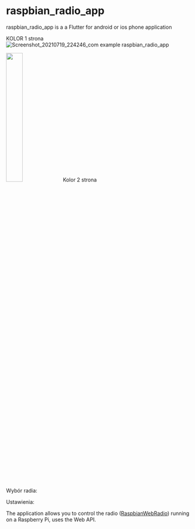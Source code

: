 
# raspbian_radio_app

raspbian_radio_app is a a Flutter for android or ios phone application 

KOLOR 1 strona
![Screenshot_20210719_224246_com example raspbian_radio_app](https://user-images.githubusercontent.com/27755739/126339001-3e0a9edd-0cbd-40cf-909a-e9a195927382.jpg)

<img src="https://user-images.githubusercontent.com/27755739/126339001-3e0a9edd-0cbd-40cf-909a-e9a195927382.jpg" width="30%" height="30%">
Kolor 2 strona



Wybór radia:


Ustawienia:






The application allows you to control the radio ([RaspbianWebRadio](https://github.com/paneee/RaspbianWebRadio)) running on a Raspberry Pi, uses the Web API.
